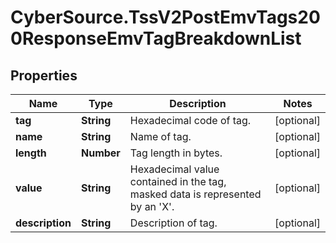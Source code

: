 # CyberSource.TssV2PostEmvTags200ResponseEmvTagBreakdownList

## Properties
Name | Type | Description | Notes
------------ | ------------- | ------------- | -------------
**tag** | **String** | Hexadecimal code of tag.  | [optional] 
**name** | **String** | Name of tag.  | [optional] 
**length** | **Number** | Tag length in bytes.  | [optional] 
**value** | **String** | Hexadecimal value contained in the tag, masked data is represented by an 'X'.  | [optional] 
**description** | **String** | Description of tag.  | [optional] 


